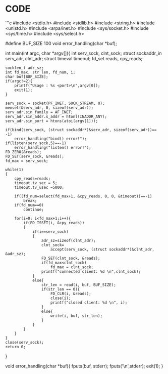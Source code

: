 # CODE

'''c
#include <stdio.h>
#include <stdlib.h>
#include <string.h>
#include <unistd.h>
#include <arpa/inet.h>
#include <sys/socket.h>
#include <sys/time.h>
#include <sys/select.h>

#define BUF_SIZE 100
void error_handling(char *buf);

int main(int argc, char *argv[]){
    int serv_sock, clnt_sock;
    struct sockaddr_in serv_adr, clnt_adr;
    struct timeval timeout;
    fd_set reads, cpy_reads;

    socklen_t adr_sz;
    int fd_max, str_len, fd_num, i;
    char buf[BUF_SIZE];
    if(argc!=2){
        printf("Usage : %s <port>\n",argv[0]);
        exit(1);
    }

    serv_sock = socket(PF_INET, SOCK_STREAM, 0);
    memset(&serv_adr, 0, sizeof(serv_adr));
    serv_adr.sin_family = AF_INET;
    serv_adr.sin_addr.s_addr = htonl(INADDR_ANY);
    serv_adr.sin_port = htons(atoi(argv[1]));

    if(bind(serv_sock, (struct sockaddr*)&serv_adr, sizeof(serv_adr))== -1)
        error_handling("bind() error!");
    if(listen(serv_sock,5)==-1)
        error_handling("listen() error!");
    FD_ZERO(&reads);
    FD_SET(serv_sock, &reads);
    fd_max = serv_sock;

    while(1)
    {
        cpy_reads=reads;
        timeout.tv_sec = 5;
        timeout.tv_usec =5000;

        if((fd_num=select(fd_max+1, &cpy_reads, 0, 0, &timeout))==-1)
            break;
        if(fd_num==0)
            continue;

        for(i=0; i<fd_max+1;i++){
            if(FD_ISSET(i, &cpy_reads))
            {
                if(i==serv_sock)
                {
                    adr_sz=sizeof(clnt_adr);
                    clnt_sock=
                        accept(serv_sock, (struct sockaddr*)&clnt_adr, &adr_sz);
                    FD_SET(clnt_sock, &reads);
                    if(fd_max<clnt_sock)
                        fd_max = clnt_sock;
                    printf("connected client: %d \n",clnt_sock);
                }
                else{
                    str_len = read(i, buf, BUF_SIZE);
                    if(str_len == 0){
                        FD_CLR(i, &reads);
                        close(i);
                        printf("closed client: %d \n", i);
                    }
                    else{
                        write(i, buf, str_len);
                    }
                }
            }
        }
    }
    close(serv_sock);
    return 0;
}

void error_handling(char *buf){
    fputs(buf, stderr);
    fputs('\n',stderr);
    exit(1);
}
```
